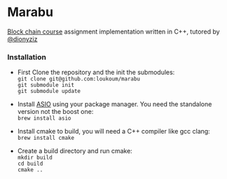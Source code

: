 # Marabu
[Block chain course](https://new.blockchain-course.org) assignment implementation written in C++, tutored by [@dionyziz](https://github.com/dionyziz)

### Installation

- First Clone the repository and the init the submodules:  
`git clone git@github.com:loukoum/marabu`  
`git submodule init`  
`git submodule update`  

- Install [ASIO](https://think-async.com/Asio/) using your package manager. You need the standalone version not the boost one:  
`brew install asio`

- Install cmake to build, you will need a C++ compiler like gcc clang:  
`brew install cmake`  

- Create a build directory and run cmake:  
`mkdir build`  
`cd build`  
`cmake ..`  

